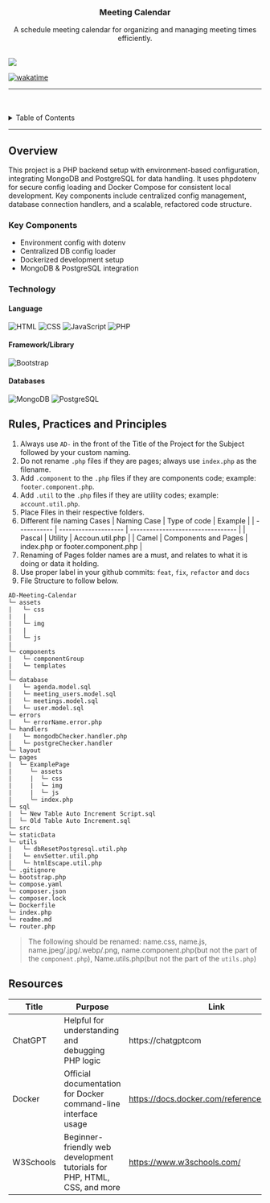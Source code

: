 <a name="readme-top">

<br/>

<br />
<div align="center">
  <a href="https://github.com/zyx-0314/">
  </a>

  <h3 align="center">Meeting Calendar</h3>
</div>

<div align="center">
A schedule meeting calendar for organizing and managing meeting times efficiently.
</div>

<br />


![](https://visit-counter.vercel.app/counter.png?page=carlmarinyo/AD-Meeting-Calendar)

[![wakatime](https://wakatime.com/badge/user/018dd99a-4985-4f98-8216-6ca6fe2ce0f8/project/63501637-9a31-42f0-960d-4d0ab47977f8.svg)](https://wakatime.com/badge/user/018dd99a-4985-4f98-8216-6ca6fe2ce0f8/project/63501637-9a31-42f0-960d-4d0ab47977f8)

---

<br />
<br />

<details>
  <summary>Table of Contents</summary>
  <ol>
    <li>
      <a href="#overview">Overview</a>
      <ol>
        <li>
          <a href="#key-components">Key Components</a>
        </li>
        <li>
          <a href="#technology">Technology</a>
        </li>
      </ol>
    </li>
    <li>
      <a href="#rule,-practices-and-principles">Rules, Practices and Principles</a>
    </li>
    <li>
      <a href="#resources">Resources</a>
    </li>
  </ol>
</details>

---

## Overview

This project is a PHP backend setup with environment-based configuration, integrating MongoDB and PostgreSQL for data handling. It uses phpdotenv for secure config loading and Docker Compose for consistent local development. Key components include centralized config management, database connection handlers, and a scalable, refactored code structure.

### Key Components

- Environment config with dotenv
- Centralized DB config loader
- Dockerized development setup
- MongoDB & PostgreSQL integration

### Technology

#### Language
![HTML](https://img.shields.io/badge/HTML-E34F26?style=for-the-badge&logo=html5&logoColor=white)
![CSS](https://img.shields.io/badge/CSS-1572B6?style=for-the-badge&logo=css3&logoColor=white)
![JavaScript](https://img.shields.io/badge/JavaScript-F7DF1E?style=for-the-badge&logo=javascript&logoColor=white)
![PHP](https://img.shields.io/badge/PHP-777BB4?style=for-the-badge&logo=php&logoColor=white)

#### Framework/Library
![Bootstrap](https://img.shields.io/badge/Bootstrap-7952B3?style=for-the-badge&logo=bootstrap&logoColor=white)

#### Databases
![MongoDB](https://img.shields.io/badge/MongoDB-47A248?style=for-the-badge&logo=mongodb&logoColor=white)
![PostgreSQL](https://img.shields.io/badge/PostgreSQL-336791?style=for-the-badge&logo=postgresql&logoColor=white)

## Rules, Practices and Principles

<!-- Do not Change this -->

1. Always use `AD-` in the front of the Title of the Project for the Subject followed by your custom naming.
2. Do not rename `.php` files if they are pages; always use `index.php` as the filename.
3. Add `.component` to the `.php` files if they are components code; example: `footer.component.php`.
4. Add `.util` to the `.php` files if they are utility codes; example: `account.util.php`.
5. Place Files in their respective folders.
6. Different file naming Cases
   | Naming Case | Type of code         | Example                           |
   | ----------- | -------------------- | --------------------------------- |
   | Pascal      | Utility              | Accoun.util.php                   |
   | Camel       | Components and Pages | index.php or footer.component.php |
8. Renaming of Pages folder names are a must, and relates to what it is doing or data it holding.
9. Use proper label in your github commits: `feat`, `fix`, `refactor` and `docs`
10. File Structure to follow below.

```
AD-Meeting-Calendar
└─ assets
|   └─ css
|   |
|   └─ img
|   |   
|   └─ js
|   
└─ components
|   └─ componentGroup
|   └─ templates
|  
└─ database
|   └─ agenda.model.sql
|   └─ meeting_users.model.sql
|   └─ meetings.model.sql
|   └─ user.model.sql
└─ errors
|   └─ errorName.error.php
└─ handlers
|   └─ mongodbChecker.handler.php
|   └─ postgreChecker.handler
└─ layout
└─ pages
|  └─ ExamplePage
|     └─ assets
|     |  └─ css
|     |  └─ img
|     |  └─ js
|     └─ index.php
└─ sql
|  └─ New Table Auto Increment Script.sql
|  └─ Old Table Auto Increment.sql
└─ src
└─ staticData
└─ utils
|   └─ dbResetPostgresql.util.php
|   └─ envSetter.util.php
|   └─ htmlEscape.util.php
└─ .gitignore
└─ bootstrap.php
└─ compose.yaml
└─ composer.json
└─ composer.lock
└─ Dockerfile
└─ index.php
└─ readme.md
└─ router.php
```
> The following should be renamed: name.css, name.js, name.jpeg/.jpg/.webp/.png, name.component.php(but not the part of the `component.php`), Name.utils.php(but not the part of the `utils.php`)

## Resources

| Title        | Purpose                                                                       | Link          |
| ------------ | ----------------------------------------------------------------------------- | ------------- |
| ChatGPT      | Helpful for understanding and debugging PHP logic                             | https://chatgptcom |
| Docker       | Official documentation for Docker command-line interface usage                | https://docs.docker.com/reference/cli/docker/ |
| W3Schools    | Beginner-friendly web development tutorials for PHP, HTML, CSS, and more      | https://www.w3schools.com/ |

